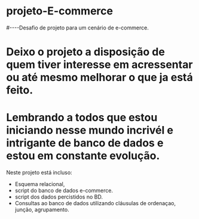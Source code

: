 # projeto-E-commerce
#----Desafio de projeto para um cenário de e-commerce.
# Deixo o projeto a disposição de quem tiver interesse em acressentar ou até mesmo melhorar o que ja está feito.
# Lembrando a todos que estou iniciando nesse mundo incrivél e intrigante de banco de dados e estou em constante evolução.

Neste projeto está incluso:
* Esquema relacional,
* script do banco de dados e-commerce.
* script dos dados percistidos no BD.
* Consultas ao banco de dados utilizando cláusulas de ordenaçao, junção, agrupamento.


  
